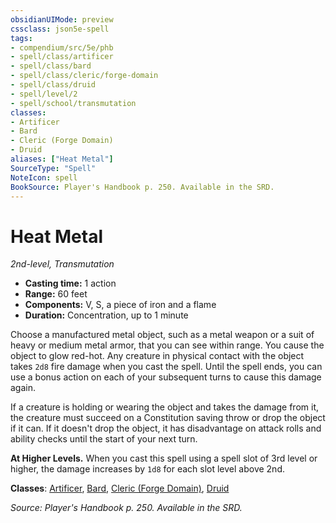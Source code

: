 ```yaml
---
obsidianUIMode: preview
cssclass: json5e-spell
tags:
- compendium/src/5e/phb
- spell/class/artificer
- spell/class/bard
- spell/class/cleric/forge-domain
- spell/class/druid
- spell/level/2
- spell/school/transmutation
classes:
- Artificer
- Bard
- Cleric (Forge Domain)
- Druid
aliases: ["Heat Metal"]
SourceType: "Spell"
NoteIcon: spell
BookSource: Player's Handbook p. 250. Available in the SRD.
---
```

# Heat Metal
*2nd-level, Transmutation*  

- **Casting time:** 1 action
- **Range:** 60 feet
- **Components:** V, S, a piece of iron and a flame
- **Duration:** Concentration, up to 1 minute

Choose a manufactured metal object, such as a metal weapon or a suit of heavy or medium metal armor, that you can see within range. You cause the object to glow red-hot. Any creature in physical contact with the object takes `2d8` fire damage when you cast the spell. Until the spell ends, you can use a bonus action on each of your subsequent turns to cause this damage again.

If a creature is holding or wearing the object and takes the damage from it, the creature must succeed on a Constitution saving throw or drop the object if it can. If it doesn't drop the object, it has disadvantage on attack rolls and ability checks until the start of your next turn.

**At Higher Levels.** When you cast this spell using a spell slot of 3rd level or higher, the damage increases by `1d8` for each slot level above 2nd.

**Classes**: [Artificer](/2-Mechanics/CLI/classes/artificer-tce.md), [Bard](/2-Mechanics/CLI/classes/bard.md), [Cleric (Forge Domain)](/2-Mechanics/CLI/classes/cleric-forge-domain-xge.md), [Druid](/2-Mechanics/CLI/classes/druid.md)

*Source: Player's Handbook p. 250. Available in the SRD.*